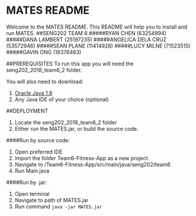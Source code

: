 # MATES README
Welcome to the MATES README.
This README will help you to install and run MATES.
##SENG202 TEAM 6
#####RYAN CHEN (63254994)
#####DANA LAMBERT (25197235)
#####ANGELICA DELA CRUZ (53572946)
#####SEAN PLANE (11414928)
#####LUCY MILNE (71523515)
#####GAVIN ONG (18376463)

##PREREQUISITES
To run this app you will need the seng202_2018_team6_2 folder.

You will also need to download:
1. [Oracle Java 1.8](https://www.oracle.com/technetwork/java/javase/downloads/jdk8-downloads-2133151.html)
2. Any Java IDE of your choice (optional)

##DEPLOYMENT

1. Locate the seng202_2018_team6_2 folder
2. Either run the MATES.jar, or build the source code.

####Run by source code:

1. Open preferred IDE
2. Import the folder Team6-Fitness-App as a new project.                                
3. Navigate to /Team6-Fitness-App/src/main/java/seng202/team6
4. Run Main.java

####Run by .jar:
1. Open terminal
2. Navigate to path of MATES.jar
2. Run command `java -jar MATES.jar`






